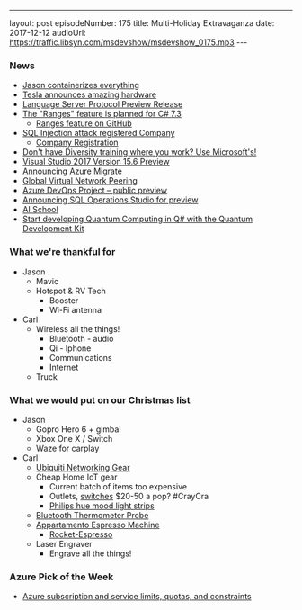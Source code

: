 ---
layout: post
episodeNumber: 175
title: Multi-Holiday Extravaganza
date: 2017-12-12
audioUrl: https://traffic.libsyn.com/msdevshow/msdevshow_0175.mp3
--- 

### News

 - [Jason containerizes everything](http://ytechie.com/2017/11/moving-my-static-blog-to-docker/)
 - [Tesla announces amazing hardware](https://shop.tesla.com/us/en/product/apparel/powerbank.html)
 - [Language Server Protocol Preview Release](https://blogs.msdn.microsoft.com/visualstudio/2017/11/21/announcing-language-server-protocol-preview-release)
 - [The "Ranges" feature is planned for C# 7.3](https://twitter.com/andrey_akinshin/status/933223365086560256)
    - [Ranges feature on GitHub](https://github.com/dotnet/roslyn/blob/features/range/docs/features/range.md)
 - [SQL Injection attack registered Company](https://twitter.com/r00tl4b/status/933742501164335104)
    - [Company Registration](https://beta.companieshouse.gov.uk/company/10542519)
 - [Don't have Diversity training where you work? Use Microsoft's!](https://www.microsoft.com/en-us/diversity/training)
 - [Visual Studio 2017 Version 15.6 Preview](https://blogs.msdn.microsoft.com/visualstudio/2017/12/07/visual-studio-2017-version-15-6-preview/)
 - [Announcing Azure Migrate ](https://azure.microsoft.com/en-us/blog/launching-preview-of-azure-migrate/)
 - [Global Virtual Network Peering](https://azure.microsoft.com/en-us/roadmap/global-vnet-peering/)
 - [Azure DevOps Project – public preview](https://azure.microsoft.com/en-us/blog/azure-devops-project-public-preview/)
 - [Announcing SQL Operations Studio for preview](https://blogs.technet.microsoft.com/dataplatforminsider/2017/11/15/announcing-sql-operations-studio-for-preview/)
 - [AI School](https://aischool.microsoft.com/)
 - [Start developing Quantum Computing in Q\# with the Quantum Development Kit](https://blogs.microsoft.com/ai/?p=73792)

### What we're thankful for

 - Jason
    - Mavic
    - Hotspot & RV Tech
       - Booster
       - Wi-Fi antenna
 - Carl
    -   Wireless all the things!
        - Bluetooth - audio
        - Qi - Iphone
        - Communications
        - Internet
    -   Truck

### What we would put on our Christmas list

 - Jason
    - Gopro Hero 6 + gimbal
    - Xbox One X / Switch
    - Waze for carplay
 - Carl
    - [Ubiquiti Networking Gear](https://www.ubnt.com/)
    - Cheap Home IoT gear
       - Current batch of items too expensive
       - Outlets, [switches](https://www.amazon.com/Philips-Installation-Free-Exclusive-Compatible-Assistant/dp/B016AEHU70) $20-50 a pop? #CrayCra
       - [Philips hue mood light strips](https://www.amazon.com/dp/B0167H31CI/)
    - [Bluetooth Thermometer Probe](https://www.amazon.com/dp/B06VX8ZRW9/)
    - [Appartamento Espresso Machine](http://www.rocket-espresso.com/appartamento.html)
       - [Rocket-Espresso](http://www.rocket-espresso.com)
    - Laser Engraver
       - Engrave all the things!

### Azure Pick of the Week

 - [Azure subscription and service limits, quotas, and constraints](https://docs.microsoft.com/en-us/azure/azure-subscription-service-limits)

